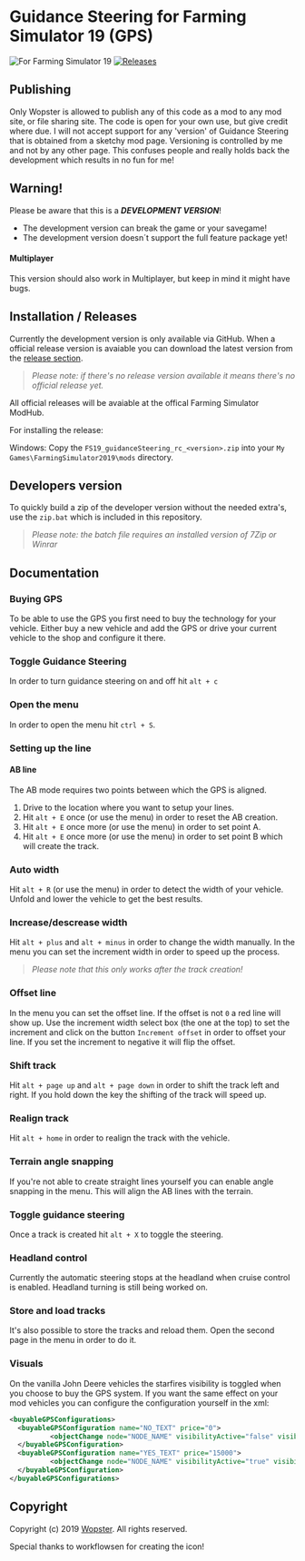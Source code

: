 # Guidance Steering for Farming Simulator 19 (GPS)

![For Farming Simulator 19](https://img.shields.io/badge/Farming%20Simulator-19-FF7C00.svg) [![Releases](https://img.shields.io/github/release/stijnwop/guidanceSteering.svg)](https://github.com/stijnwop/guidanceSteering/releases)

## Publishing
Only Wopster is allowed to publish any of this code as a mod to any mod site, or file sharing site. The code is open for your own use, but give credit where due. I will not accept support for any 'version' of Guidance Steering that is obtained from a sketchy mod page. Versioning is controlled by me and not by any other page. This confuses people and really holds back the development which results in no fun for me!

## Warning!
Please be aware that this is a ***DEVELOPMENT VERSION***!
* The development version can break the game or your savegame!
* The development version doesn´t support the full feature package yet!

#### Multiplayer
This version should also work in Multiplayer, but keep in mind it might have bugs.

## Installation / Releases
Currently the development version is only available via GitHub. When a official release version is avaiable you can download the latest version from the [release section](https://github.com/stijnwop/guidanceSteering/releases).

> _Please note: if there's no release version available it means there's no official release yet._

All official releases will be avaiable at the offical Farming Simulator ModHub.

For installing the release:

Windows: Copy the `FS19_guidanceSteering_rc_<version>.zip` into your `My Games\FarmingSimulator2019\mods` directory.

## Developers version
To quickly build a zip of the developer version without the needed extra's, use the `zip.bat` which is included in this repository.

> _Please note: the batch file requires an installed version of 7Zip or Winrar_

## Documentation

### Buying GPS
To be able to use the GPS you first need to buy the technology for your vehicle. Either buy a new vehicle and add the GPS or drive your current vehicle to the shop and configure it there.

### Toggle Guidance Steering
In order to turn guidance steering on and off hit `alt + c`

### Open the menu
In order to open the menu hit `ctrl + S`.

### Setting up the line

#### AB line
The AB mode requires two points between which the GPS is aligned.
1. Drive to the location where you want to setup your lines.
2. Hit `alt + E` once (or use the menu) in order to reset the AB creation.
3. Hit `alt + E` once more (or use the menu) in order to set point A.
4. Hit `alt + E` once more (or use the menu) in order to set point B which will create the track.

### Auto width
Hit `alt + R` (or use the menu) in order to detect the width of your vehicle.
Unfold and lower the vehicle to get the best results.

### Increase/descrease width
Hit `alt + plus` and `alt + minus` in order to change the width manually. In the menu you can set the increment width in order to speed up the process.

> _Please note that this only works after the track creation!_

### Offset line
In the menu you can set the offset line. If the offset is not `0` a red line will show up. Use the increment width select box (the one at the top) to set the increment and click on the button `Increment offset` in order to offset your line. If you set the increment to negative it will flip the offset.

### Shift track
Hit `alt + page up` and `alt + page down` in order to shift the track left and right. If you hold down the key the shifting of the track will speed up.

### Realign track
Hit `alt + home` in order to realign the track with the vehicle.

### Terrain angle snapping
If you're not able to create straight lines yourself you can enable angle snapping in the menu. This will align the AB lines with the terrain.

### Toggle guidance steering
Once a track is created hit `alt + X` to toggle the steering.

### Headland control
Currently the automatic steering stops at the headland when cruise control is enabled. Headland turning is still being worked on.

### Store and load tracks
It's also possible to store the tracks and reload them. Open the second page in the menu in order to do it.

### Visuals
On the vanilla John Deere vehicles the starfires visibility is toggled when you choose to buy the GPS system.
If you want the same effect on your mod vehicles you can configure the configuration yourself in the xml:

~~~ xml
<buyableGPSConfigurations>
  <buyableGPSConfiguration name="NO_TEXT" price="0">
          <objectChange node="NODE_NAME" visibilityActive="false" visibilityInactive="true" />
  </buyableGPSConfiguration>
  <buyableGPSConfiguration name="YES_TEXT" price="15000">
          <objectChange node="NODE_NAME" visibilityActive="true" visibilityInactive="false" />
  </buyableGPSConfiguration>
</buyableGPSConfigurations>
~~~

## Copyright
Copyright (c) 2019 [Wopster](https://github.com/stijnwop).
All rights reserved.

Special thanks to workflowsen for creating the icon! 

